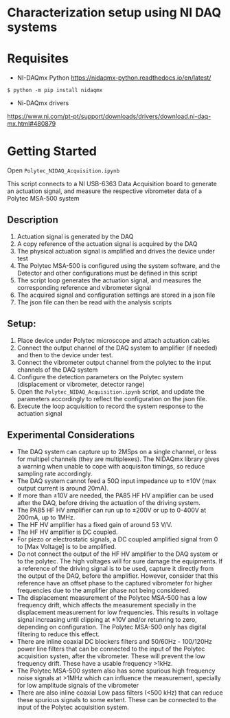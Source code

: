 # Characterization setup using NI DAQ systems 




# Requisites

- NI-DAQmx Python https://nidaqmx-python.readthedocs.io/en/latest/

```
$ python -m pip install nidaqmx
```

- Ni-DAQmx drivers

https://www.ni.com/pt-pt/support/downloads/drivers/download.ni-daq-mx.html#480879




# Getting Started


Open `Polytec_NIDAQ_Acquisition.ipynb`


This script connects to a NI USB-6363 Data Acquisition board to generate an actuation signal, and measure the respective vibrometer data of a Polytec MSA-500 system

## Description
1. Actuation signal is generated by the DAQ
2. A copy reference of the actuation signal is acquired by the DAQ
3. The physical actuation signal is amplified and drives the device under test
4. The Polytec MSA-500 is configured using the system software, and the Detector and other configurations must be defined in this script
5. The script loop generates the actuation signal, and measures the corresponding reference and vibrometer signal
6. The acquired signal and configuration settings are stored in a json file
7. The json file can then be read with the analysis scripts


## Setup:
1. Place device under Polytec microscope and attach actuation cables
2. Connect the output channel of the DAQ system to amplifier (if needed) and then to the device under test.
3. Connect the vibrometer output channel from the polytec to the input channels of the DAQ system
4. Configure the detection parameters on the Polytec system (displacement or vibrometer, detector range)
5. Open the `Polytec_NIDAQ_Acquisition.ipynb` script, and update the parameters accordingly to reflect the configuration on the json file.
6. Execute the loop acquisition to record the system response to the actuation signal

## Experimental Considerations
- The DAQ system can capture up to 2MSps on a single channel, or less for multipel channels (they are multiplexes). The NIDAQmx library gives a warning when unable to cope with acquisiton timings, so reduce sampling rate accordingly.
- The DAQ system cannot feed a 50Ω input impedance up to ±10V (max output current is around 20mA). 
- If more than ±10V are needed, the PA85 HF HV amplifier can be used after the DAQ, before driving the actuation of the driving system. 
- The PA85 HF HV amplifier  can run up to ±200V or up to 0-400V at 200mA, up to 1MHz. 
- The HF HV amplifier has a fixed gain of around 53 V/V.
- The HF HV amplifier is DC coupled.
- For piezo or electrostatic signals, a DC coupled amplified signal from 0 to [Max Voltage] is to be amplified.
- Do not connect the output of the HF HV amplifier to the DAQ system or to the polytec. The high voltages will for sure damage the equipments. If a reference of the driving signal is to be used, capture it directly from the output of the DAQ, before the amplifier. However, consider that this reference have an offset phase to the captured vibrometer for higher frequencies due to the amplifier phase not being considered.
- The displacement measurement of the Polytec MSA-500 has a low frequency drift, which affects the measurement specially in the displacement measurement for low frequencies. This results in voltage signal increasing until clipping at ±10V and/or retunring to zero, depending on configuration. The Polytec MSA-500 only has digital filtering to reduce this effect. 
- There are inline coaxial DC blockers filters and 50/60Hz - 100/120Hz power line filters that can be connected to the input of the Polytec acquisition systen, after the vibrometer. These will prevent the low frequency drift. These have a usable frequency >1kHz.
- The Polytec MSA-500 system also has some spurious high frequency noise signals at >1MHz which can influence the measurement, specially for low amplitude signals of the vibrometer
- There are also inline coaxial Low pass filters (<500 kHz) that can reduce these spurious signals to some extent. These can be connected to the input of the Polytec acquisition system.






